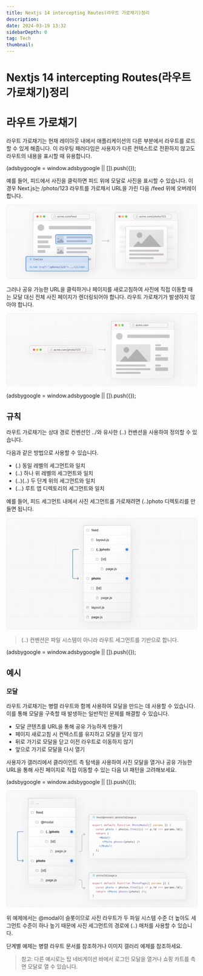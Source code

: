 ```yaml
---
title: Nextjs 14 intercepting Routes(라우트 가로채기)정리
description:
date: 2024-03-19 13:32
sidebarDepth: 0
tag: Tech
thumbnail:
---
```


# Nextjs 14 intercepting Routes(라우트 가로채기)정리

# 라우트 가로채기

라우트 가로채기는 현재 레이아웃 내에서 애플리케이션의 다른 부분에서 라우트를 로드할 수 있게 해줍니다. 이 라우팅 패러다임은 사용자가 다른 컨텍스트로 전환하지 않고도 라우트의 내용을 표시할 때 유용합니다.

<!-- ui-log 수평형 -->

<ins class="adsbygoogle"
     style="display:block"
     data-ad-client="ca-pub-4877378276818686"
     data-ad-slot="9743150776"
     data-ad-format="auto"
     data-full-width-responsive="true"></ins>
<component is="script">
(adsbygoogle = window.adsbygoogle || []).push({});
</component>

예를 들어, 피드에서 사진을 클릭하면 피드 위에 모달로 사진을 표시할 수 있습니다. 이 경우 Next.js는 /photo/123 라우트를 가로채서 URL을 가린 다음 /feed 위에 오버레이합니다.

![라우트 가로채기 예시](./img/Intercepting-Routes_0.png)

그러나 공유 가능한 URL을 클릭하거나 페이지를 새로고침하여 사진에 직접 이동할 때는 모달 대신 전체 사진 페이지가 렌더링되어야 합니다. 라우트 가로채기가 발생하지 않아야 합니다.

![라우트 가로채기 예시](./img/Intercepting-Routes_1.png)

<!-- ui-log 수평형 -->

<ins class="adsbygoogle"
     style="display:block"
     data-ad-client="ca-pub-4877378276818686"
     data-ad-slot="9743150776"
     data-ad-format="auto"
     data-full-width-responsive="true"></ins>
<component is="script">
(adsbygoogle = window.adsbygoogle || []).push({});
</component>

## 규칙

라우트 가로채기는 상대 경로 컨벤션인 ../와 유사한 (..) 컨벤션을 사용하여 정의할 수 있습니다.

다음과 같은 방법으로 사용할 수 있습니다.

- (.) 동일 레벨의 세그먼트와 일치
- (..) 하나 위 레벨의 세그먼트와 일치
- (..)(..) 두 단계 위의 세그먼트와 일치
- (...) 루트 앱 디렉토리의 세그먼트와 일치

예를 들어, 피드 세그먼트 내에서 사진 세그먼트를 가로채려면 (..)photo 디렉토리를 만들면 됩니다.

![라우트 가로채기 예시](./img/Intercepting-Routes_2.png)

> (..) 컨벤션은 파일 시스템이 아니라 라우트 세그먼트를 기반으로 합니다.

<!-- ui-log 수평형 -->

<ins class="adsbygoogle"
     style="display:block"
     data-ad-client="ca-pub-4877378276818686"
     data-ad-slot="9743150776"
     data-ad-format="auto"
     data-full-width-responsive="true"></ins>
<component is="script">
(adsbygoogle = window.adsbygoogle || []).push({});
</component>

## 예시

### 모달

라우트 가로채기는 병렬 라우트와 함께 사용하여 모달을 만드는 데 사용할 수 있습니다. 이를 통해 모달을 구축할 때 발생하는 일반적인 문제를 해결할 수 있습니다.

- 모달 콘텐츠를 URL을 통해 공유 가능하게 만들기
- 페이지 새로고침 시 컨텍스트를 유지하고 모달을 닫지 않기
- 뒤로 가기로 모달을 닫고 이전 라우트로 이동하지 않기
- 앞으로 가기로 모달을 다시 열기

사용자가 갤러리에서 클라이언트 측 탐색을 사용하여 사진 모달을 열거나 공유 가능한 URL을 통해 사진 페이지로 직접 이동할 수 있는 다음 UI 패턴을 고려해보세요.

<!-- ui-log 수평형 -->

<ins class="adsbygoogle"
     style="display:block"
     data-ad-client="ca-pub-4877378276818686"
     data-ad-slot="9743150776"
     data-ad-format="auto"
     data-full-width-responsive="true"></ins>
<component is="script">
(adsbygoogle = window.adsbygoogle || []).push({});
</component>

![라우트 가로채기 예시](./img/Intercepting-Routes_3.png)

위 예제에서는 @modal이 슬롯이므로 사진 라우트가 두 파일 시스템 수준 더 높아도 세그먼트 수준이 하나 높기 때문에 사진 세그먼트의 경로에 (..) 매처를 사용할 수 있습니다.

단계별 예제는 병렬 라우트 문서를 참조하거나 이미지 갤러리 예제를 참조하세요.

> 참고:
> 다른 예시로는 탑 네비게이션 바에서 로그인 모달을 열거나 쇼핑 카트를 측면 모달로 열 수 있습니다.
